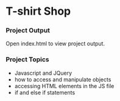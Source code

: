 # T-shirt Shop

### Project Output
Open index.html to view project output.

### Project Topics
* Javascript and JQuery
 * how to access and manipulate objects
 * accessing HTML elements in the JS file
 * if and else if statements
